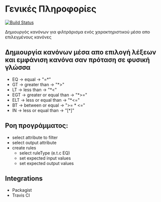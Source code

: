 # Γενικές Πληροφορίες
[![Build Status](https://travis-ci.org/dimkl/ruleset.svg?branch=master)](https://travis-ci.org/dimkl/ruleset)

Δημιουργός κανόνων για φιλτράρισμα ενός χαρακτηριστικού μέσα απο επιλεγμένους κανόνες
## Δημιουργία κανόνων μέσα απο επιλογή λέξεων και εμφάνιση κανόνα σαν πρόταση σε φυσική γλώσσα
* EQ 	-> equal 					-> "=*"
* GT 	-> greater than 			-> "*>"
* LT 	-> less than 				-> "*<"
* EGT -> greater or equal than 		-> "*>="
* ELT -> less or equal than 		-> "*<="
* BT 	-> between or equal			-> ">= * <="
* IN 	-> less or equal than 		-> "[*]"
## Ροη προγράμματος:
* select attribute to filter
* select output attribute
* create rules
	* select ruleType (e.t.c EQ)
	* set expected input values
	* set expected output values
## Integrations 
* Packagist
* Travis CI
